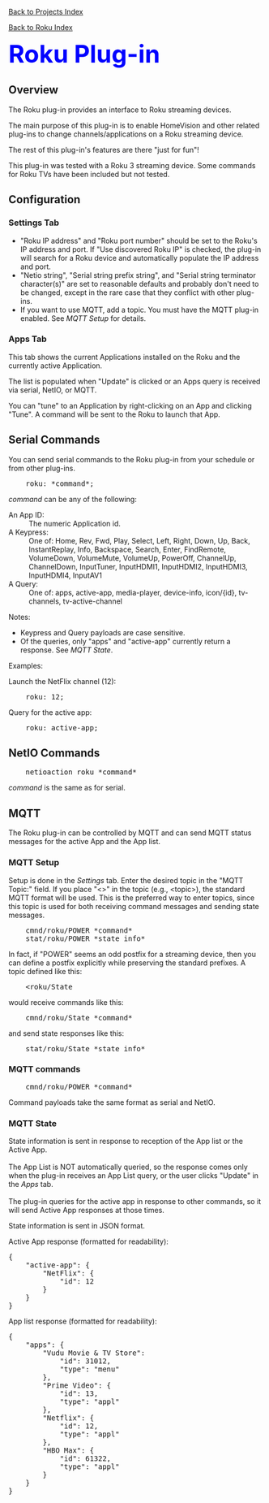 <!-- $Revision: 1.15 $ -->
<!-- $Date: 2021/12/10 18:45:36 $ -->

[Back to Projects Index](/index)

[Back to Roku Index](/Roku/Roku_index)

<font color="#0000ff" size="12"><b>Roku Plug-in</b></font>
<h2>Overview</h2>
The Roku plug-in provides an interface to Roku streaming devices.

The main purpose of this plug-in is to enable HomeVision and other related plug-ins to change channels/applications on a Roku streaming device.

The rest of this plug-in's features are there "just for fun"!

This plug-in was tested with a Roku 3 streaming device.
Some commands for Roku TVs have been included but not tested.
<h2>Configuration</h2>
<h3>Settings Tab</h3>
<ul>
<li>
"Roku IP address" and "Roku port number" should be set to the Roku's IP address and port.
If "Use discovered Roku IP" is checked, the plug-in will search for a Roku device and automatically populate the IP address and port.
</li>
<li>
"Netio string", "Serial string prefix string", and "Serial string terminator character(s)" are set to reasonable defaults and probably don't need to be changed, except in the rare case that they conflict with other plug-ins.
</li>
<li>
If you want to use MQTT, add a topic.
You must have the MQTT plug-in enabled.
See <i>MQTT Setup</i> for details.
</li>
</ul>
<h3>Apps Tab</h3>
This tab shows the current Applications installed on the Roku and the currently active Application.

The list is populated when "Update" is clicked
or an Apps query is received via serial, NetIO, or MQTT.

You can "tune" to an Application by right-clicking on an App and clicking "Tune".
A command will be sent to the Roku to launch that App.
<h2>Serial Commands</h2>
You can send serial commands to the Roku plug-in from your schedule or from other plug-ins.
<pre>
    roku: *command*;
</pre>

*command* can be any of the following:
<dl>
<dt>An App ID:</dt>
<dd>The numeric Application id.</dd>
<dt>A Keypress:</dt>
<dd>One of: Home,
    Rev,
    Fwd,
    Play,
    Select,
    Left,
    Right,
    Down,
    Up,
    Back,
    InstantReplay,
    Info,
    Backspace,
    Search,
    Enter,
    FindRemote,
    VolumeDown,
    VolumeMute,
    VolumeUp,
    PowerOff,
    ChannelUp,
    ChannelDown,
    InputTuner,
    InputHDMI1,
    InputHDMI2,
    InputHDMI3,
    InputHDMI4,
    InputAV1
</dd>
<dt>A Query:</dt>
<dd>One of: apps,
    active-app,
    media-player,
    device-info,
    icon/{id},
    tv-channels,
    tv-active-channel
</dd>
</dl>
Notes: 
<ul>
<li>Keypress and Query payloads are case sensitive.</li>
<li>Of the queries, only "apps" and "active-app" currently return a response. See <i>MQTT State</i>.</li>
</ul>

Examples:

Launch the NetFlix channel (12):
<pre>
    roku: 12;
</pre>

Query for the active app:

<pre>
    roku: active-app;
</pre>


<h2>NetIO Commands</h2>
<pre>
    netioaction roku *command*
</pre>

*command* is the same as for serial.

<h2>MQTT</h2>
The Roku plug-in can be controlled by MQTT and can send MQTT status messages for the active App and the App list.

<h3>MQTT Setup</h3>
Setup is done in the <i>Settings</i> tab.
Enter the desired topic in the "MQTT Topic:" field.
If you place "<>" in the topic (e.g., &lt;topic&gt;), the standard MQTT format will be used.
This is the preferred way to enter topics, since this topic is used for both receiving command messages and sending state messages.
<pre>
    cmnd/roku/POWER *command*
    stat/roku/POWER *state info*
</pre>

In fact, if "POWER" seems an odd postfix for a streaming device, then you can define a postfix explicitly while preserving the standard prefixes.
A topic defined like this:
<pre>
    &lt;roku/State
</pre>
would receive commands like this:
<pre>
    cmnd/roku/State *command*
</pre>
and send state responses like this:
<pre>
    stat/roku/State *state info*
</pre>

<h3>MQTT commands</h3>
<pre>
    cmnd/roku/POWER *command*
</pre>

Command payloads take the same format as serial and NetIO.

<h3>MQTT State</h3>
State information is sent in response to reception of the App list or the Active App.
<br><br>
The App List is NOT automatically queried, so the response comes only when the plug-in receives an App List query, or the user clicks "Update" in the <i>Apps</i> tab.
<br><br>
The plug-in queries for the active app in response to other commands, so it will send Active App responses at those times.

State information is sent in JSON format.

Active App response (formatted for readability):

<pre>
{
    "active-app": {
        "NetFlix": {
            "id": 12
        }
    }
}
</pre>

 App list response (formatted for readability):

<pre>
{
    "apps": {
        "Vudu Movie & TV Store": 
            "id": 31012,
            "type": "menu"
        },
        "Prime Video": {
            "id": 13,
            "type": "appl"
        },
        "Netflix": {
            "id": 12,
            "type": "appl"
        },
        "HBO Max": {
            "id": 61322,
            "type": "appl"
        }
    }
}
</pre>

